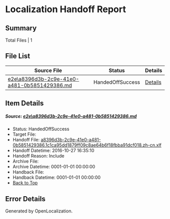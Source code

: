 # <a name='report-top'></a> Localization Handoff Report

## Summary
 Total Files | 1

## File List
 Source File | Status | Details 
 ----------- | ------ | ------- 
 [e2e\a8396d3b-2c9e-41e0-a481-0b5851429386.md](https://github.com/OpenLocalizationTestOrg/ol-test0/blob/5768e9a267af32f6df8ac12401df3ed9b5471e73/e2e/a8396d3b-2c9e-41e0-a481-0b5851429386.md) | HandedOffSuccess | [Details](#e37d582f88d5312f6decdfbb79eb6d869b3101e95)

## Item Details
##### <a name='e37d582f88d5312f6decdfbb79eb6d869b3101e95'></a> Source: [e2e\a8396d3b-2c9e-41e0-a481-0b5851429386.md](https://github.com/OpenLocalizationTestOrg/ol-test0/blob/5768e9a267af32f6df8ac12401df3ed9b5471e73/e2e/a8396d3b-2c9e-41e0-a481-0b5851429386.md)
* Status: HandedOffSuccess
* Target File: 
* Handoff File: [a8396d3b-2c9e-41e0-a481-0b5851429386.1c1ca95dd1879ff09c8ae64b6f18fbba91dcf018.zh-cn.xlf](https://github.com/OpenLocalizationTestOrg/ol-test0-handoff/blob/40791aada5eadefa71ef03da102b88a16edeba72/ol-handoff/OpenLocalizationTestOrg/ol-test0-zhcn/shujia/ht/a8396d3b-2c9e-41e0-a481-0b5851429386.1c1ca95dd1879ff09c8ae64b6f18fbba91dcf018.zh-cn.xlf)
* Handoff Datetime: 2016-10-27 16:35:10
* Handoff Reason: Include
* Archive File: 
* Archive Datetime: 0001-01-01 00:00:00
* Handback File: 
* Handback Datetime: 0001-01-01 00:00:00
* [Back to Top](#report-top)


## Error Details

Generated by OpenLocalization.
